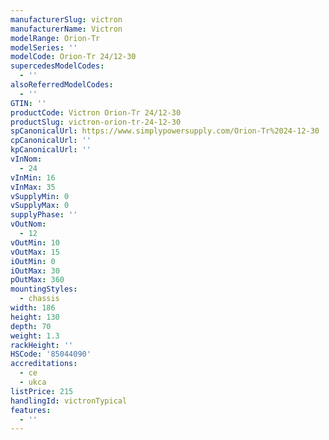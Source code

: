 ```yaml
---
manufacturerSlug: victron
manufacturerName: Victron
modelRange: Orion-Tr
modelSeries: ''
modelCode: Orion-Tr 24/12-30
supercedesModelCodes:
  - ''
alsoReferredModelCodes:
  - ''
GTIN: ''
productCode: Victron Orion-Tr 24/12-30
productSlug: victron-orion-tr-24-12-30
spCanonicalUrl: https://www.simplypowersupply.com/Orion-Tr%2024-12-30
cpCanonicalUrl: ''
kpCanonicalUrl: ''
vInNom:
  - 24
vInMin: 16
vInMax: 35
vSupplyMin: 0
vSupplyMax: 0
supplyPhase: ''
vOutNom:
  - 12
vOutMin: 10
vOutMax: 15
iOutMin: 0
iOutMax: 30
pOutMax: 360
mountingStyles:
  - chassis
width: 186
height: 130
depth: 70
weight: 1.3
rackHeight: ''
HSCode: '85044090'
accreditations:
  - ce
  - ukca
listPrice: 215
handlingId: victronTypical
features:
  - ''
---
```

